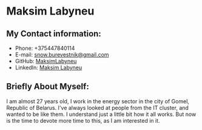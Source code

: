 # Maksim Labyneu
## My Contact information:
* Phone: +375447840114
* E-mail: snow.burevestnik@gmail.com
* GitHub: [MaksimLabyneu](https://github.com/MaksimLabyneu)
* LinkedIn: [Maksim Labyneu](https://www.linkedin.com/in/maksim-labyneu-895996245/)
## Briefly About Myself:
I am almost 27 years old, I work in the energy sector in the city of Gomel, Republic of Belarus. I've always looked at people from the IT cluster, and wanted to be like them. I understand just a little bit how it all works. But now is the time to devote more time to this, as I am interested in it.
